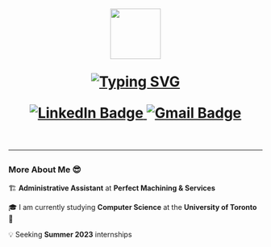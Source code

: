 <h1 align="center"> 
  <img src="https://media3.giphy.com/media/qgQUggAC3Pfv687qPC/giphy.gif" width="100"/>
</dh1>
<p align="center"> 
  <a href="">
    <img src="https://readme-typing-svg.demolab.com?font=Fira+Code&pause=1000&color=7E7E7E&width=300&lines=Hi+there%2C+my+name+is+Aarya;Computer+Science+Student;Software+Engineer%2FData+Analyst" alt="Typing SVG" />
  </a>
</p>
<p align="center">
    <a href="https://ca.linkedin.com/in/aarya-bhardawaj-9944b623b">
      <img src="https://img.shields.io/badge/LinkedIn-blue?style=for-the-badge&logo=linkedin&logoColor=white" alt="LinkedIn Badge"/>
    </a>
    <a href="mailto:aarya.bhardawaj@gmail.com">
      <img src="https://img.shields.io/badge/Gmail-red?style=for-the-badge&logo=gmail&logoColor=white" alt="Gmail Badge"/>
    </a>
</p>
<p align="center">
  <img src="https://komarev.com/ghpvc/?username=aaryabhardawaj&style=flat-square&color=grey" alt=""/>
</p>

---

### More About Me 😎

🏗️ **Administrative Assistant** at **Perfect Machining & Services**

🎓 I am currently studying **Computer Science** at the **University of Toronto** 🍁

💡 Seeking **Summer 2023** internships